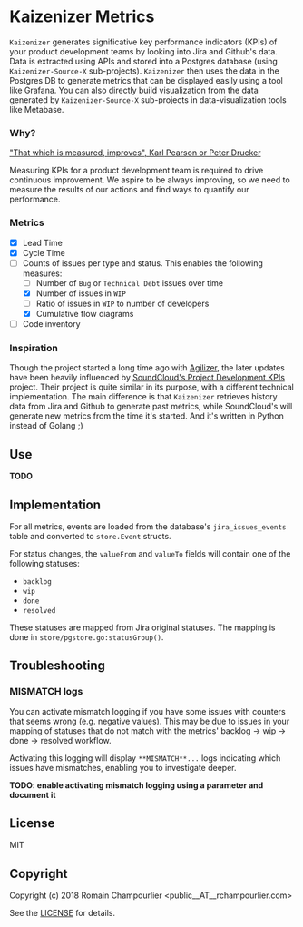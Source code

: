 # Kaizenizer Metrics

`Kaizenizer` generates significative key performance indicators (KPIs) of your product development teams by looking into Jira and Github's data. Data is extracted using APIs and stored into a Postgres database (using `Kaizenizer-Source-X` sub-projects). `Kaizenizer` then uses the data in the Postgres DB to generate metrics that can be displayed easily using a tool like Grafana. You can also directly build visualization from the data generated by `Kaizenizer-Source-X` sub-projects in data-visualization tools like Metabase.

### Why?

["That which is measured, improves", Karl Pearson or Peter Drucker](https://english.stackexchange.com/questions/14952/that-which-is-measured-improves)

Measuring KPIs for a product development team is required to drive continuous improvement. We aspire to be always improving, so we need to measure the results of our actions and find ways to quantify our performance.

### Metrics

- [x] Lead Time
- [x] Cycle Time
- [ ] Counts of issues per type and status. This enables the following measures:
  - [ ] Number of `Bug` or `Technical Debt` issues over time
  - [x] Number of issues in `WIP`
  - [ ] Ratio of issues in `WIP` to number of developers
  - [x] Cumulative flow diagrams
- [ ] Code inventory

### Inspiration

Though the project started a long time ago with [Agilizer](https://github.com/jobteaser/agilizer_source), the later updates have been heavily influenced by [SoundCloud's Project Development KPIs](https://github.com/soundcloud/project-dev-kpis) project. Their project is quite similar in its purpose, with a different technical implementation. The main difference is that `Kaizenizer` retrieves history data from Jira and Github to generate past metrics, while SoundCloud's will generate new metrics from the time it's started. And it's written in Python instead of Golang ;)

## Use

**TODO**

## Implementation

For all metrics, events are loaded from the database's `jira_issues_events` table and converted to `store.Event` structs. 

For status changes, the `valueFrom` and `valueTo` fields will contain one of the following statuses:

- `backlog`
- `wip`
- `done`
- `resolved`

These statuses are mapped from Jira original statuses. The mapping is done in `store/pgstore.go:statusGroup()`.

## Troubleshooting

### **MISMATCH** logs

You can activate mismatch logging if you have some issues with counters that seems wrong (e.g. negative values). This may be due to issues in your mapping of statuses that do not match with the metrics' backlog -> wip -> done -> resolved workflow.

Activating this logging will display `**MISMATCH**...` logs indicating which issues have mismatches, enabling you to investigate deeper.

**TODO: enable activating mismatch logging using a parameter and document it**

## License

MIT

## Copyright

Copyright (c) 2018 Romain Champourlier <public__AT__rchampourlier.com>

See the [LICENSE](LICENSE) for details.
